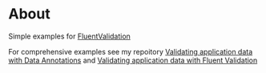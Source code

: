﻿# About

Simple examples for [FluentValidation](https://docs.fluentvalidation.net/en/latest/start.html)

For comprehensive examples see my repoitory [Validating application data with Data Annotations](https://github.com/karenpayneoregon/teaching-simple-validation-1) and [Validating application data with Fluent Validation](https://github.com/karenpayneoregon/teaching-simple-validation)

